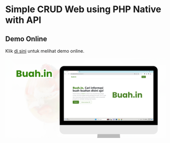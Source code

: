 # Simple CRUD Web using PHP Native with API

## Demo Online 
Klik [di sini](https://sdlab.polbeng.web.id/web/rpl_6a/kelompok8_buah.in/index.php) untuk melihat demo online.

![Buah Thumbnail](img/Buah.in%20Thumbnail.png)
